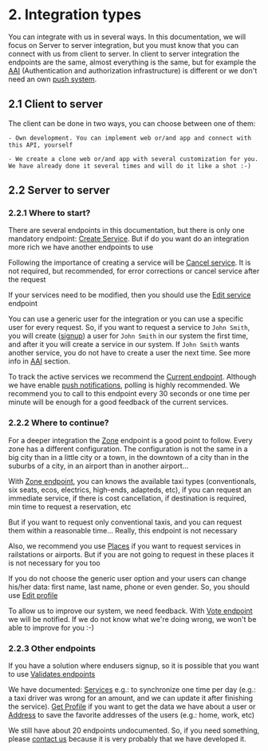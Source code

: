 # 2. Integration types

You can integrate with us in several ways. In this documentation, we will focus on Server to server integration, but you must know that you can connect with us from client to server. In client to server integration the endpoints are the same, almost everything is the same, but for example the [AAI][aai] (Authentication and authorization infrastructure) is different or we don't need an own [push system][push].

## 2.1 Client to server

The client can be done in two ways, you can choose between one of them:

    - Own development. You can implement web or/and app and connect with this API, yourself
    
    - We create a clone web or/and app with several customization for you. We have already done it several times and will do it like a shot :-)


## 2.2 Server to server


### 2.2.1 Where to start?

There are several endpoints in this documentation, but there is only one mandatory endpoint: [Create Service][create-service]. But if do you want do an integration more rich we have another endpoints to use

Following the importance of creating a service will be [Cancel service][cancel-service]. It is not required, but recommended, for error corrections or cancel service after the request

If your services need to be modified, then you should use the [Edit service][edit-service] endpoint

You can use a generic user for the integration or you can use a specific user for every request. So, if you want to request a service to `John Smith`, you will create ([signup][signup]) a user for `John Smith` in our system the first time, and after it you will create a service in our system. If `John Smith` wants another service, you do not have to create a user the next time. See more info in [AAI][aai] section.

To track the active services we recommend the [Current endpoint][current-service]. Although we have enable [push notifications][push], polling is highly recommended. We recommend you to call to this endpoint every 30 seconds or one time per minute will be enough for a good feedback of the current services.

### 2.2.2 Where to continue?

For a deeper integration the [Zone][zone] endpoint is a good point to follow. Every zone has a different  configuration. The configuration is not the same in a big city than in a little city or a town, in the downtown of a city than in the suburbs of a city, in an airport than in another airport...

With [Zone endpoint][zone], you can knows the available taxi types (conventionals, six seats, ecos, electrics, high-ends, adapteds, etc), if you can request an immediate service, if there is cost cancellation, if destination is required, min time to request a reservation, etc

But if you want to request only conventional taxis, and you can request them within a reasonable time... Really, this endpoint is not necessary

Also, we recommend you use [Places][places] if you want to request services in railstations or airports. But if you are not going to request in these places it is not necessary for you too

If you do not choose the generic user option and your users can change his/her data: first name, last name, phone or even gender. So, you should use [Edit profile][edit-profile]

To allow us to improve our system, we need feedback. With [Vote endpoint][vote-service] we will be notified. If we do not know what we're doing wrong, we won't be able to improve for you :-)


### 2.2.3 Other endpoints

If you have a solution where endusers signup, so it is possible that you want to use [Validates endpoints][validates]

We have documented: [Services][services] e.g.: to synchronize one time per day (e.g.: a taxi driver was wrong for an amount, and we can update it after finishing the service). [Get Profile][get-profile] if you want to get the data we have about a user or [Address][address] to save the favorite addresses of the users (e.g.: home, work, etc)

We still have about 20 endpoints undocumented. So, if you need something, please [contact us][contact] because it is very probably that we have developed it.

<!-- Link section -->
  [aai]:  ./#5-authentication-authorization-amp-impersonate
  [signup]: ./#6-signup
  [validates]: ./#7-validates
  [get-profile]: ./#8-1-get-profile
  [edit-profile]: ./#8-2-edit-profile
  [zone]: ./#9-zone
  [create-service]:  ./#10-1-create-service
  [edit-service]: ./#10-2-edit
  [current-service]: ./#10-3-current
  [services]: ./#10-4-services
  [cancel-service]: ./#10-5-cancel
  [vote-service]: ./#10-6-vote-optional
  [places]: ./#11-places
  [address]: ./#12-address
  [push]: ./#13-push-notifications
  [contact]: mailto:integrations@joinup.es
